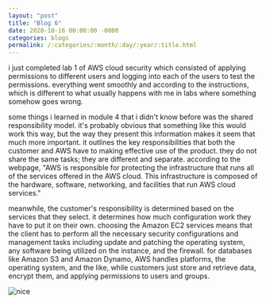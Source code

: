 ```yaml
---
layout: "post"
title: "Blog 6"
date: 2020-10-16 00:00:00 -0000
categories: blogs
permalink: /:categories/:month/:day/:year/:title.html
---
```

i just completed lab 1 of AWS cloud security which consisted of applying permissions to different users and logging into each of the users to test the permissions.  everything went smoothly and according to the instructions, which is different to what usually happens with me in labs where something somehow goes wrong.

some things i learned in module 4 that i didn't know before was the shared responsibility model. it's probably obvious that something like this would work this way, but the way they present this information makes it seem that much more important. it outlines the key responsibilities that both the customer and AWS have to making effective use of the product.  they do not share the same tasks; they are different and separate.  according to the webpage, "AWS is responsible for protecting the infrastructure that runs all of the services offered in the AWS cloud. This infrastructure is composed of the hardware, software, networking, and facilities that run AWS cloud services."

meanwhile, the customer's responsibility is determined based on the services that they select. it determines how much configuration work they have to put it on their own. choosing the Amazon EC2 services means that the client has to perform all the necessary security configurations and management tasks including update and patching the operating system, any software being utilized on the instance, and the firewall. for databases like Amazon S3 and Amazon Dynamo, AWS handles platforms, the operating system, and the like, while customers just store and retrieve data, encrypt them, and applying permissions to users and groups.

![nice](https://d1.awsstatic.com/security-center/Shared_Responsibility_Model_V2.59d1eccec334b366627e9295b304202faf7b899b.jpg)